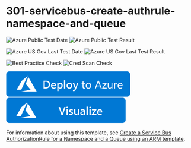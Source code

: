 # 301-servicebus-create-authrule-namespace-and-queue

![Azure Public Test Date](https://azurequickstartsservice.blob.core.windows.net/badges/301-servicebus-create-authrule-namespace-and-queue/PublicLastTestDate.svg)
![Azure Public Test Result](https://azurequickstartsservice.blob.core.windows.net/badges/301-servicebus-create-authrule-namespace-and-queue/PublicDeployment.svg)

![Azure US Gov Last Test Date](https://azurequickstartsservice.blob.core.windows.net/badges/301-servicebus-create-authrule-namespace-and-queue/FairfaxLastTestDate.svg)
![Azure US Gov Last Test Result](https://azurequickstartsservice.blob.core.windows.net/badges/301-servicebus-create-authrule-namespace-and-queue/FairfaxDeployment.svg)

![Best Practice Check](https://azurequickstartsservice.blob.core.windows.net/badges/301-servicebus-create-authrule-namespace-and-queue/BestPracticeResult.svg)
![Cred Scan Check](https://azurequickstartsservice.blob.core.windows.net/badges/301-servicebus-create-authrule-namespace-and-queue/CredScanResult.svg)

[![Deploy To Azure](https://raw.githubusercontent.com/Azure/azure-quickstart-templates/master/1-CONTRIBUTION-GUIDE/images/deploytoazure.svg?sanitize=true)]("https://portal.azure.com/#create/Microsoft.Template/uri/https%3A%2F%2Fraw.githubusercontent.com%2FAzure%2Fazure-quickstart-templates%2Fmaster%2F301-servicebus-create-authrule-namespace-and-queue%2Fazuredeploy.json")  [![Visualize](https://raw.githubusercontent.com/Azure/azure-quickstart-templates/master/1-CONTRIBUTION-GUIDE/images/visualizebutton.svg?sanitize=true)]("http://armviz.io/#/?load=https%3A%2F%2Fraw.githubusercontent.com%2FAzure%2Fazure-quickstart-templates%2Fmaster%2F301-servicebus-create-authrule-namespace-and-queue%2Fazuredeploy.json")
    



    


For information about using this template, see [Create a Service Bus AuthorizationRule for a Namespace and a Queue using an ARM template](http://azure.microsoft.com/documentation/articles/service-bus-resource-manager-namespace-auth-rule/).

